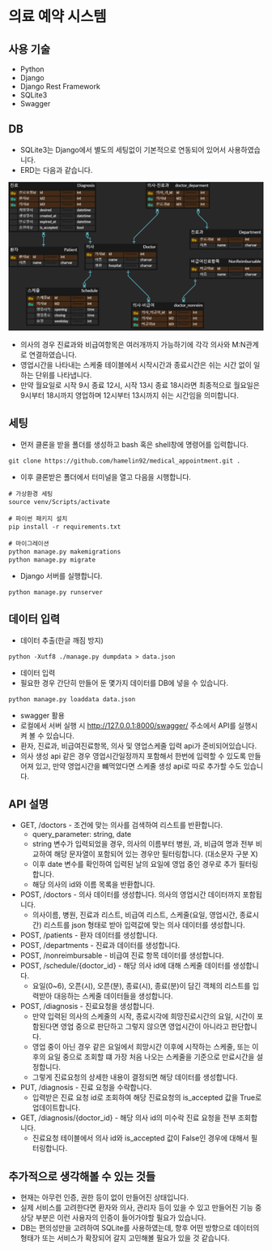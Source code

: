 # 의료 예약 시스템
## 사용 기술
- Python
- Django
- Django Rest Framework
- SQLite3
- Swagger

## DB
- SQLite3는 Django에서 별도의 세팅없이 기본적으로 연동되어 있어서 사용하였습니다.
- ERD는 다음과 같습니다.

![img.png](img.png)
- 의사의 경우 진료과와 비급여항목은 여러개까지 가능하기에 각각 의사와 M:N관계로 연결하였습니다.
- 영업시간을 나타내는 스케줄 테이블에서 시작시간과 종료시간은 쉬는 시간 없이 일하는 단위를 나타냅니다.
- 만약 월요일로 시작 9시 종료 12시, 시작 13시 종료 18시라면 최종적으로 월요일은 9시부터 18시까지 영업하며 12시부터 13시까지 쉬는 시간임을 의미합니다.


## 세팅
- 먼저 클론을 받을 폴더를 생성하고 bash 혹은 shell창에 명령어를 입력합니다.
```commandline
git clone https://github.com/hamelin92/medical_appointment.git .
```
- 이후 클론받은 폴더에서 터미널을 열고 다음을 시행합니다.
```commandline
# 가상환경 세팅
source venv/Scripts/activate

# 파이썬 패키지 설치
pip install -r requirements.txt

# 마이그레이션
python manage.py makemigrations
python manage.py migrate
```
- Django 서버를 실행합니다.
```commandline
python manage.py runserver
```
## 데이터 입력
- 데이터 추출(한글 깨짐 방지)
```commandline
python -Xutf8 ./manage.py dumpdata > data.json
```
- 데이터 입력
- 필요한 경우 간단히 만들어 둔 몇가지 데이터를 DB에 넣을 수 있습니다.
```commandline
python manage.py loaddata data.json
```
- swagger 활용
- 로컬에서 서버 실행 시 http://127.0.0.1:8000/swagger/ 주소에서 API를 실행시켜 볼 수 있습니다.
- 환자, 진료과, 비급여진료항목, 의사 및 영업스케줄 입력 api가 준비되어있습니다.
- 의사 생성 api 같은 경우 영업시간일정까지 포함해서 한번에 입력할 수 있도록 만들어져 있고, 만약 영업시간을 뺴먹었다면 스케줄 생성 api로 따로 추가할 수도 있습니다.

## API 설명
- GET, /doctors - 조건에 맞는 의사를 검색하여 리스트를 반환합니다.
  - query_parameter: string, date
  - string 변수가 입력되었을 경우, 의사의 이름부터 병원, 과, 비급여 명과 전부 비교하여 해당 문자열이 포함되어 있는 경우만 필터링합니다. (대소문자 구분 X)
  - 이후 date 변수를 확인하여 입력된 날의 요일에 영업 중인 경우로 추가 필터링합니다.
  - 해당 의사의 id와 이름 목록을 반환합니다.
- POST, /doctors - 의사 데이터를 생성합니다. 의사의 영업시간 데이터까지 포함됩니다.
  - 의사이름, 병원, 진료과 리스트, 비급여 리스트, 스케줄(요일, 영업시간, 종료시간) 리스트를 json 형태로 받아 입력값에 맞는 의사 데이터를 생성합니다.
- POST, /patients - 환자 데이터를 생성합니다.
- POST, /departments - 진료과 데이터를 생성합니다.
- POST, /nonreimbursable - 비급여 진료 항목 데이터를 생성합니다.
- POST, /schedule/{doctor_id} - 해당 의사 id에 대해 스케줄 데이터를 생성합니다.
  - 요일(0~6), 오픈(시), 오픈(분), 종료(시), 종료(분)이 담긴 객체의 리스트를 입력받아 대응하는 스케줄 데이터들을 생성합니다.
- POST, /diagnosis - 진료요청을 생성합니다.
  - 만약 입력된 의사의 스케줄의 시작, 종료시각에 희망진료시간의 요일, 시간이 포함된다면 영업 중으로 판단하고 그렇지 않으면 영업시간이 아니라고 판단합니다.
  - 영업 중이 아닌 경우 같은 요일에서 희망시간 이후에 시작하는 스케줄, 또는 이후의 요일 중으로 조회할 떄 가장 처음 나오는 스케줄을 기준으로 만료시간을 설정합니다.
  - 그렇게 진료요청의 상세한 내용이 결정되면 해당 데이터를 생성합니다.
- PUT, /diagnosis - 진료 요청을 수락합니다.
  - 입력받은 진료 요청 id로 조회하여 해당 진료요청의 is_accepted 값을 True로 업데이트합니다.
- GET, /diagnosis/{doctor_id} - 해당 의사 id의 미수락 진료 요청을 전부 조회합니다.
  - 진료요청 테이블에서 의사 id와 is_accepted 값이 False인 경우에 대해서 필터링합니다.

## 추가적으로 생각해볼 수 있는 것들
- 현재는 아무런 인증, 권한 등이 없이 만들어진 상태입니다.
- 실제 서비스를 고려한다면 환자와 의사, 관리자 등이 있을 수 있고 만들어진 기능 중 상당 부분은 이런 사용자의 인증이 들어가야할 필요가 있습니다.
- DB는 편의성만을 고려하여 SQLite를 사용하였는데, 향후 어떤 방향으로 데이터의 형태가 또는 서비스가 확장되어 갈지 고민해볼 필요가 있을 것 같습니다.

